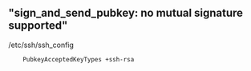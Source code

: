 ## "sign_and_send_pubkey: no mutual signature supported"
/etc/ssh/ssh_config
```
    PubkeyAcceptedKeyTypes +ssh-rsa
```

